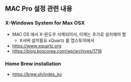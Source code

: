 ## MAC Pro 설정 관련 내용

### X-Windows System for Max OSX
- MAC OS 에서 X-윈도우 삭제되어서, 이제는 추가로 설치해야 함
  - X서버 설치필요 xQuartz 를 앱스토어에서 
- https://www.xquartz.org
- https://blog.boxcorea.com/wp/archives/1718


### Home Brew installation
- https://brew.sh/index_ko
